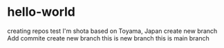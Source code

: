 # hello-world
creating repos test
I'm shota based on Toyama, Japan
create new branch
Add commite
create new branch
this is new branch
this is main branch
